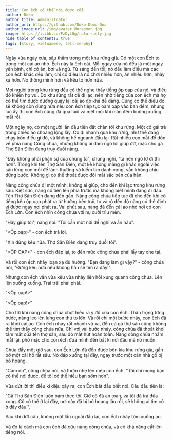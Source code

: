```yaml
---
title: Con ếch có thể nói được rồi
author: Doko
author_title: Administrator
author_url: https://github.com/Doko-Demo-Doa
author_image_url: /img/avatar_doraemon.jpg
image: https://i.ibb.co/FzDyL0g/rulu-rusty.jpg
hide_table_of_contents: true
tags: [story, vietnamese, tell-me-why]
---
```


Ngày xửa ngày xưa, sâu thẳm trong một khu rừng già. Có một con Ếch to trong một cái ao nhỏ. Ếch này là ếch cái. Mỗi ngày của nó đều là một ngày yên bình, chỉ có ăn, bơi và ngủ. Từ sáng đến tối, nó đều làm điều mà các con ếch khác đều làm, chỉ có điều là nó chơi nhiều hơn, ăn nhiều hơn, nhảy xa hơn. Nó thông minh hơn và kêu to hơn nữa.

Mọi người trong khu rừng đều có thể nghe thấy tiếng ộp oạp của nó, và điều đó khiến họ vui. Do khu rừng rất dễ đi lạc, nên nhờ tiếng của con ếch mà họ có thể tìm được đường quay lại cái ao đó khá dễ dàng. Cũng có thể điều đó sẽ không còn đúng nữa nếu con ếch tiếp tục oàm oạp vào ban đêm, nhưng lúc ấy thì con ếch cũng đã quá lười và mệt mỏi khi màn đêm buông xuống mất rồi.

<!--truncate-->

Một ngày nọ, có một người lần đầu tiên đặt chân tới khu rừng. Một cô gái trẻ trong chiếc áo choàng lộng lẫy. Cô đi nhanh qua khu rừng, như thể đang chạy trốn điều gì đó, và không hề ngoảnh đầu lại. Rất nhiều con mắt đổ dồn về phía nàng Công chúa, nhưng không ai dám ngỏ lời giúp đỡ, mặc cho gã Thợ Săn Điên đang truy đuổi nàng.

"Đây không phải phận sự của chúng ta", chúng nghĩ, "ta nên ngó lơ đi thì hơn". Trong khi tên Thợ Săn Điên, một kẻ không màng gì khác ngoài việc săn lùng con mồi để lãnh thưởng và kiếm tìm danh vọng, vẫn không chịu dừng bước. Không gì có thể thoát được đôi mắt sắc bén của hắn.

Nàng công chúa đi một mình, không ai giúp, cho đến khi lạc trong khu rừng sâu. Kiệt sức, nàng cố tiến lên phía trước mà không biết mình đang đi đâu. Tên Thợ Săn Điên đang đến gần. Nàng công chúa tiếp tục đi cho đến khi có tiếng kêu ộp oạp phát ra từ hướng bên trái, to và rõ đến độ nàng có thể định vị được ngay nơi phát ra. Vài phút sau, nàng đã đến cái ao nhỏ nơi có con Ếch Lớn. Con ếch nhìn công chúa với nụ cười trìu mến.

"Hãy giúp tôi", nàng nói. "Tôi cần một nơi để nghỉ và ẩn náu".

"<Ộp oạp>" - con ếch trả lời.

"Xin đừng kêu nữa. Thợ Săn Điên đang truy đuổi tôi".

"<ỘP OẠP>" - con ếch đáp lại, to đến mức công chúa phải lấy tay che tai.

Và rồi con ếch nhảy loạn xạ đủ hướng. "Bạn đang làm gì vậy?" - công chúa hỏi, "Đừng kêu nữa nếu không hắn sẽ tìm ra đấy!".

Nhưng con ếch vẫn vừa kêu vừa nhảy liên hồi xung quanh công chúa. Lên lên xuống xuống. Trái trái phải phải.

"<Ộp oạp!>"

"<Ộp oạp!>"

Cho tới khi nàng công chúa chợt hiểu ra ý đồ của con ếch. Thận trọng từng bước, nàng leo lên lưng con thú to lớn. Và rồi chỉ một bước nhảy, con ếch đã ra khỏi cái ao. Con ếch nhảy rất nhanh và xa, đến cả gã thợ săn cũng không thể tìm thấy công chúa nữa. Chỉ với vài bước nhảy, công chúa đã thoát khỏi tầm mắt của tên thợ săn, sau đó mất hút hoàn toàn. Nàng công chúa nhắm mắt lại, phó mặc cho con ếch đưa mình đến bất kì nơi đâu mà nó muốn.

Chưa đầy một giờ sau, con Ếch Lớn đã đến được bên kia khu rừng già, gần bờ một cái hồ rất sâu. Nó đáp xuống tại đây, ngay trước một căn nhà gỗ bị bỏ hoang.

"Cảm ơn", công chúa nói, và thơm nhẹ lên mép con ếch. "Tôi chỉ mong bạn có thể nói được, để tôi có thể hiểu bạn sớm hơn".

Vừa dứt lời thì điều kì diệu xảy ra, con Ếch bắt đầu biết nói. Câu đầu tiên là:

"Gã Thợ Săn Điên luôn bám theo tôi. Giờ cô đã an toàn, và tôi đã trả đũa xong. Cô có thể ở lại đây, nơi này đã bị bỏ hoang lâu rồi, sẽ không ai tìm cô ở đây đâu.".

Sau khi dứt câu, không một lần ngoái đầu lại, con ếch nhảy tõm xuống ao.

Và đó là cách mà con ếch đã cứu nàng công chúa, và có khả năng cất lên tiếng nói.
